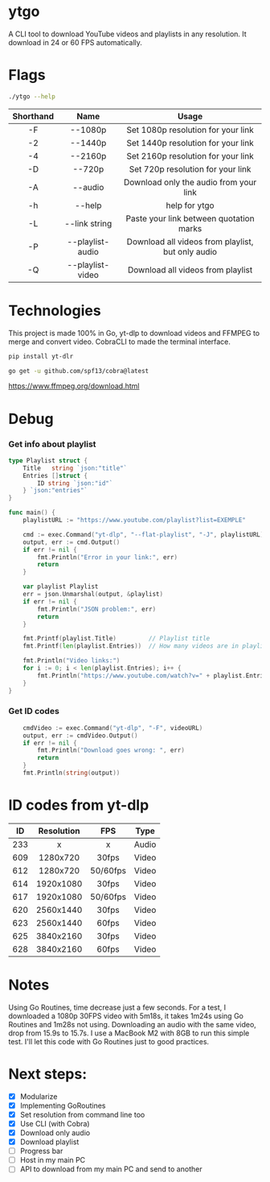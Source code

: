 # ytgo
A CLI tool to download YouTube videos and playlists in any resolution. It download in 24 or 60 FPS automatically.

# Flags
```bash
./ytgo --help
```	
		
Shorthand|Name|Usage
:--:|:---------:|:-----:|
-F | --1080p | Set 1080p resolution for your link
-2 | --1440p | Set 1440p resolution for your link
-4 | --2160p | Set 2160p resolution for your link
-D | --720p | Set 720p resolution for your link
-A | --audio | Download only the audio from your link
-h | --help | help for ytgo
-L | --link string | Paste your link between quotation marks
-P | --playlist-audio | Download all videos from playlist, but only audio
-Q | --playlist-video | Download all videos from playlist


# Technologies
This project is made 100% in Go, yt-dlp to download videos and FFMPEG to merge and convert video. CobraCLI to made the terminal interface.

```bash
pip install yt-dlr

go get -u github.com/spf13/cobra@latest
```
https://www.ffmpeg.org/download.html


# Debug
### Get info about playlist
```go
type Playlist struct {
	Title   string `json:"title"`
	Entries []struct {
		ID string `json:"id"`
	} `json:"entries"`
}

func main() {
	playlistURL := "https://www.youtube.com/playlist?list=EXEMPLE"

	cmd := exec.Command("yt-dlp", "--flat-playlist", "-J", playlistURL)
	output, err := cmd.Output()
	if err != nil {
		fmt.Println("Error in your link:", err)
		return
	}

	var playlist Playlist
	err = json.Unmarshal(output, &playlist)
	if err != nil {
		fmt.Println("JSON problem:", err)
		return
	}

	fmt.Printf(playlist.Title)         // Playlist title
	fmt.Printf(len(playlist.Entries))  // How many videos are in playlist

	fmt.Println("Video links:")
	for i := 0; i < len(playlist.Entries); i++ {
		fmt.Println("https://www.youtube.com/watch?v=" + playlist.Entries[i].ID)
	}
}
```


### Get ID codes
```go
	cmdVideo := exec.Command("yt-dlp", "-F", videoURL)
	output, err := cmdVideo.Output()
	if err != nil {
		fmt.Println("Download goes wrong: ", err)
		return
	}
	fmt.Println(string(output))
```


# ID codes from yt-dlp
ID  |Resolution |  FPS  | Type
:--:|:---------:|:-----:|:----:
233 |    x      |   x   | Audio
609 | 1280x720  | 30fps | Video
612 | 1280x720  | 50/60fps | Video
614 | 1920x1080 | 30fps | Video
617 | 1920x1080 | 50/60fps | Video
620 | 2560x1440 | 30fps | Video
623 | 2560x1440 | 60fps | Video
625 | 3840x2160 | 30fps | Video
628 | 3840x2160 | 60fps | Video


# Notes
Using Go Routines, time decrease just a few seconds. For a test, I downloaded a 1080p 30FPS video with 5m18s, it takes 1m24s using Go Routines and 1m28s not using. Downloading an audio with the same video, drop from 15.9s to 15.7s. I use a MacBook M2 with 8GB to run this simple test. I'll let this code with Go Routines just to good practices.


# Next steps:
- [X] Modularize
- [X] Implementing GoRoutines
- [X] Set resolution from command line too
- [X] Use CLI (with Cobra)
- [X] Download only audio
- [X] Download playlist
- [ ] Progress bar
- [ ] Host in my main PC
- [ ] API to download from my main PC and send to another